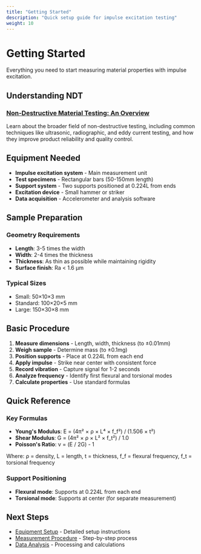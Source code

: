 ```yaml
---
title: "Getting Started"
description: "Quick setup guide for impulse excitation testing"
weight: 10
---
```


# Getting Started

Everything you need to start measuring material properties with impulse excitation.

## Understanding NDT

### [Non-Destructive Material Testing: An Overview](/wiki/docs/getting-started/non-destructive-testing/)
Learn about the broader field of non-destructive testing, including common techniques like ultrasonic, radiographic, and eddy current testing, and how they improve product reliability and quality control.

## Equipment Needed

- **Impulse excitation system** - Main measurement unit
- **Test specimens** - Rectangular bars (50-150mm length)
- **Support system** - Two supports positioned at 0.224L from ends
- **Excitation device** - Small hammer or striker
- **Data acquisition** - Accelerometer and analysis software

## Sample Preparation

### Geometry Requirements
- **Length**: 3-5 times the width
- **Width**: 2-4 times the thickness  
- **Thickness**: As thin as possible while maintaining rigidity
- **Surface finish**: Ra < 1.6 μm

### Typical Sizes
- Small: 50×10×3 mm
- Standard: 100×20×5 mm
- Large: 150×30×8 mm

## Basic Procedure

1. **Measure dimensions** - Length, width, thickness (to ±0.01mm)
2. **Weigh sample** - Determine mass (to ±0.1mg)
3. **Position supports** - Place at 0.224L from each end
4. **Apply impulse** - Strike near center with consistent force
5. **Record vibration** - Capture signal for 1-2 seconds
6. **Analyze frequency** - Identify first flexural and torsional modes
7. **Calculate properties** - Use standard formulas

## Quick Reference

### Key Formulas
- **Young's Modulus**: E = (4π² × ρ × L⁴ × f_f²) / (1.506 × t²)
- **Shear Modulus**: G = (4π² × ρ × L² × f_t²) / 1.0
- **Poisson's Ratio**: ν = (E / 2G) - 1

Where: ρ = density, L = length, t = thickness, f_f = flexural frequency, f_t = torsional frequency

### Support Positioning
- **Flexural mode**: Supports at 0.224L from each end
- **Torsional mode**: Supports at center (for separate measurement)

## Next Steps

- [Equipment Setup](/wiki/docs/getting-started/equipment-setup/) - Detailed setup instructions
- [Measurement Procedure](/wiki/docs/getting-started/measurement-procedure/) - Step-by-step process
- [Data Analysis](/wiki/docs/getting-started/data-analysis/) - Processing and calculations
